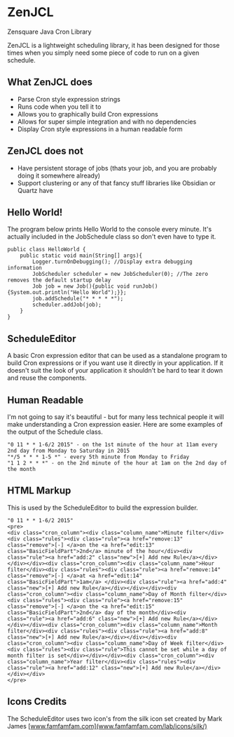 # ZenJCL
Zensquare Java Cron Library

ZenJCL is a lightweight scheduling library, it has been designed for those times
when you simply need some piece of code to run on a given schedule.

What ZenJCL does
---------------------
 - Parse Cron style expression strings
 - Runs code when you tell it to
 - Allows you to graphically build Cron expressions
 - Allows for super simple integration and with no dependencies
 - Display Cron style expressions in a human readable form

ZenJCL does not
----------------------
 - Have persistent storage of jobs (thats your job, and you are probably doing it somewhere already)
 - Support clustering or any of that fancy stuff libraries like Obsidian or Quartz have

Hello World!
----------------------
The program below prints Hello World to the console every minute. It's actually
included in the JobSchedule class so don't even have to type it.
```
public class HelloWorld {
    public static void main(String[] args){
        Logger.turnOnDebugging(); //Display extra debugging information
        JobScheduler scheduler = new JobScheduler(0); //The zero removes the default startup delay 
        Job job = new Job(){public void runJob(){System.out.println("Hello World");}};
        job.addSchedule("* * * * *");
        scheduler.addJob(job);
    }
}
```
ScheduleEditor
-----------------------
A basic Cron expression editor that can be used as a standalone program to build
Cron expressions or if you want use it directly in your application. If it
doesn't suit the look of your application it shouldn't be hard to tear it down
and reuse the components.

Human Readable
-----------------------
I'm not going to say it's beautiful - but for many less technical people it will
make understanding a Cron expression easier. Here are some examples of the output
of the Schedule class.
```
"0 11 * * 1-6/2 2015" - on the 1st minute of the hour at 11am every 2nd day from Monday to Saturday in 2015
"*/5 * * * 1-5 *" - every 5th minute from Monday to Friday
"1 1 2 * * *" - on the 2nd minute of the hour at 1am on the 2nd day of the month
```

HTML Markup
-----------------------
This is used by the ScheduleEditor to build the expression builder.
```
"0 11 * * 1-6/2 2015"
<pre>
<div class="cron_column"><div class="column_name">Minute filter</div><div class="rules"><div class="rule"><a href="remove:13" class="remove">[-] </a>on the <a href="edit:13" class="BasicFieldPart">2nd</a> minute of the hour</div><div class="rule"><a href="add:2" class="new">[+] Add new Rule</a></div></div></div><div class="cron_column"><div class="column_name">Hour filter</div><div class="rules"><div class="rule"><a href="remove:14" class="remove">[-] </a>at <a href="edit:14" class="BasicFieldPart">1am</a> </div><div class="rule"><a href="add:4" class="new">[+] Add new Rule</a></div></div></div><div class="cron_column"><div class="column_name">Day of Month filter</div><div class="rules"><div class="rule"><a href="remove:15" class="remove">[-] </a>on the <a href="edit:15" class="BasicFieldPart">2nd</a> day of the month</div><div class="rule"><a href="add:6" class="new">[+] Add new Rule</a></div></div></div><div class="cron_column"><div class="column_name">Month filter</div><div class="rules"><div class="rule"><a href="add:8" class="new">[+] Add new Rule</a></div></div></div><div class="cron_column"><div class="column_name">Day of Week filter</div><div class="rules"><div class="rule">This cannot be set while a day of month filter is set</div></div></div><div class="cron_column"><div class="column_name">Year filter</div><div class="rules"><div class="rule"><a href="add:12" class="new">[+] Add new Rule</a></div></div></div>
</pre>
```
Icons Credits
-----------------------
The ScheduleEditor uses two icon's from the silk icon set created by Mark James 
[www.famfamfam.com](www.famfamfam.com/lab/icons/silk/)